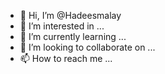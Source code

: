 - 👋 Hi, I’m @Hadeesmalay
- 👀 I’m interested in ...
- 🌱 I’m currently learning ...
- 💞️ I’m looking to collaborate on ...
- 📫 How to reach me ...

<!---
Hadeesmalay/Hadeesmalay is a ✨ special ✨ repository because its `README.md` (this file) appears on your GitHub profile.
You can click the Preview link to take a look at your changes.
--->
